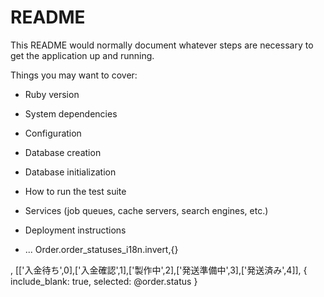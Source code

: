 # README

This README would normally document whatever steps are necessary to get the
application up and running.

Things you may want to cover:

* Ruby version

* System dependencies

* Configuration

* Database creation

* Database initialization

* How to run the test suite

* Services (job queues, cache servers, search engines, etc.)

* Deployment instructions

* ...
Order.order_statuses_i18n.invert,{}

, [['入金待ち',0],['入金確認',1],['製作中',2],['発送準備中',3],['発送済み',4]], { include_blank: true, selected: @order.status }